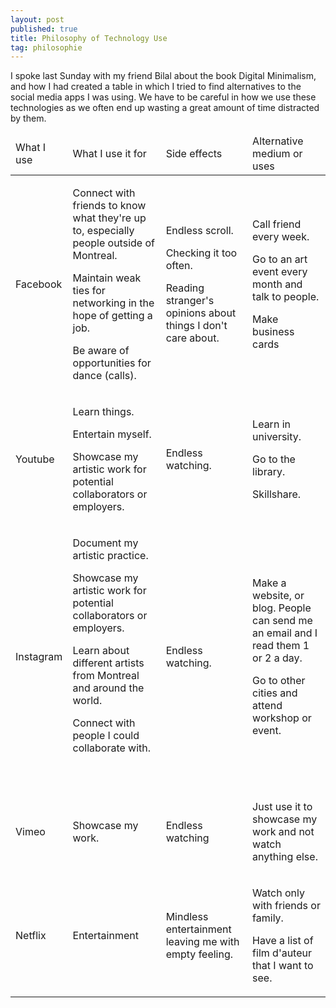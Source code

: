 ```yaml
---
layout: post
published: true
title: Philosophy of Technology Use
tag: philosophie
---
```

I spoke last Sunday with my friend Bilal about the book Digital Minimalism, and how I had created a table in which I tried to find alternatives to the social media apps I was using. We have to be careful in how we use these technologies as we often end up wasting a great amount of time distracted by them.

<table class="table-latitude">
<thead>
<tr>
<td>What I use</td>
<td>What I use it for</td>
<td>Side effects</td>
<td>Alternative medium or uses</td>
</tr>
  </thead>

  <tbody>
<tr>
<td>Facebook</td>
<td>
<p>Connect with friends to know what they're up to, especially people outside of Montreal.</p>
<p>Maintain weak ties for networking in the hope of getting a job.</p>
<p>Be aware of opportunities for dance (calls).</p>
</td>
<td>
<p>Endless scroll.</p>
<p>Checking it too often.</p>
<p>Reading stranger's opinions about things I don't care about.</p>
</td>
<td>
<p>Call friend every week.</p>
<p>Go to an art event every month and talk to people.</p>
<p>Make business cards</p>
</td>
</tr>
<tr>
<td>Youtube</td>
<td>
<p>Learn things.</p>
<p>Entertain myself.</p>
<p>Showcase my artistic work for potential collaborators or employers.</p>
</td>
<td>Endless watching.</td>
<td>
<p>Learn in university.</p>
<p>Go to the library.</p>
<p>Skillshare.</p>
</td>
</tr>
<tr>
<td>Instagram</td>
<td>
<p>Document my artistic practice.</p>
<p>Showcase my artistic work for potential collaborators or employers.</p>
<p>Learn about different artists from Montreal and around the world.</p>
<p>Connect with people I could collaborate with.&nbsp;</p>
<p>&nbsp;</p>
</td>
<td>Endless watching.</td>
<td>
<p>Make a website, or blog. People can send me an email and I read them 1 or 2 a day.</p>
<p>Go to other cities and attend workshop or event.</p>
</td>
</tr>
<tr>
<td>Vimeo</td>
<td>Showcase my work.</td>
<td>Endless watching</td>
<td>
<p>Just use it to showcase my work and not watch anything else.</p>
</td>
</tr>
<tr>
<td>Netflix</td>
<td>Entertainment</td>
<td>
<p>Mindless entertainment leaving me with empty feeling.</p>
</td>
<td>
<p>Watch only with friends or family.</p>
<p>Have a list of film d'auteur that I want to see.</p>
</td>
</tr>
</tbody>
</table>

